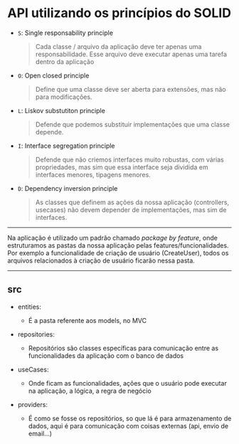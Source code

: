 # API utilizando os princípios do SOLID

- `S`: Single responsability principle
  > Cada classe / arquivo da aplicação deve ter apenas uma responsabilidade. Esse arquivo deve executar apenas uma tarefa dentro da aplicação
- `O`: Open closed principle
  > Define que uma classe deve ser aberta para extensões, mas não para modificações.
- `L`: Liskov substutiton principle
  > Defende que podemos substituir implementações que uma classe depende.
- `I`: Interface segregation principle
  > Defende que não criemos interfaces muito robustas, com várias propriedades, mas sim que essa interface seja dividida em interfaces menores, tipagens menores.
- `D`: Dependency inversion principle
  > As classes que definem as ações da nossa aplicação (controllers, usecases) não devem depender de implementações, mas sim de interfaces. 

<hr>

  Na aplicação é utilizado um padrão chamado *package by feature*, onde estruturamos as pastas da nossa aplicação pelas features/funcionalidades. Por exemplo a funcionalidade de criação de usuário (CreateUser), todos os arquivos relacionados à criação de usuário ficarão nessa pasta.

<hr>

## src

- entities:

  - É a pasta referente aos models, no MVC

- repositories:

  - Repositórios são classes específicas para comunicação entre as funcionalidades da aplicação com o banco de dados

- useCases:

  - Onde ficam as funcionalidades, ações que o usuário pode executar na aplicação, a lógica, a regra de negócio

- providers:

  - É como se fosse os repositórios, so que lá é para armazenamento de dados, aqui é para comunicação com coisas externas (api, envio de email...)
  